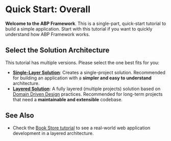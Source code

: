 # Quick Start: Overall

**Welcome to the ABP Framework**. This is a single-part, quick-start tutorial to build a simple application. Start with this tutorial if you want to quickly understand how ABP Framework works.

## Select the Solution Architecture

This tutorial has multiple versions. Please select the one best fits for you:

* **[Single-Layer Solution](single-Layer/index.md)**: Creates a single-project solution. Recommended for building an application with a **simpler and easy to understand** architecture.
* **[Layered Solution](layered/index.md)**: A fully layered (multiple projects) solution based on [Domain Driven Design](../../Domain-Driven-Design.md) practices. Recommended for long-term projects that need a **maintainable and extensible** codebase.

## See Also

* Check the [Book Store tutorial](../book-store/part-01.md) to see a real-world web application development in a layered architecture.
